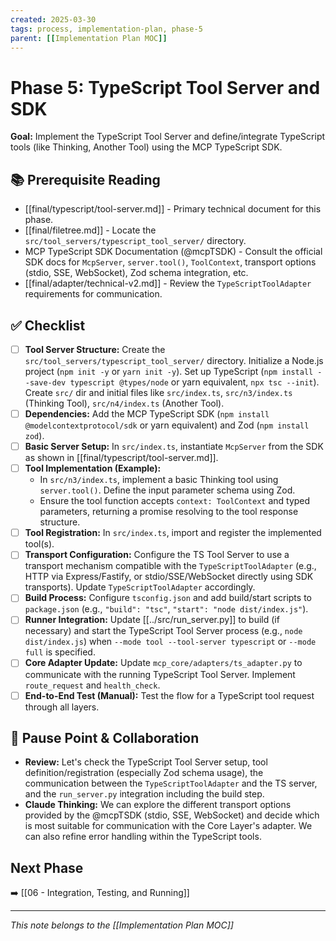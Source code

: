 ```yaml
---
created: 2025-03-30
tags: process, implementation-plan, phase-5
parent: [[Implementation Plan MOC]]
---
```


# Phase 5: TypeScript Tool Server and SDK

**Goal:** Implement the TypeScript Tool Server and define/integrate TypeScript tools (like Thinking, Another Tool) using the MCP TypeScript SDK.

## 📚 Prerequisite Reading

- [[final/typescript/tool-server.md]] - Primary technical document for this phase.
- [[final/filetree.md]] - Locate the `src/tool_servers/typescript_tool_server/` directory.
- MCP TypeScript SDK Documentation (@mcpTSDK) - Consult the official SDK docs for `McpServer`, `server.tool()`, `ToolContext`, transport options (stdio, SSE, WebSocket), Zod schema integration, etc.
- [[final/adapter/technical-v2.md]] - Review the `TypeScriptToolAdapter` requirements for communication.

## ✅ Checklist

- [ ] **Tool Server Structure:** Create the `src/tool_servers/typescript_tool_server/` directory. Initialize a Node.js project (`npm init -y` or `yarn init -y`). Set up TypeScript (`npm install --save-dev typescript @types/node` or yarn equivalent, `npx tsc --init`). Create `src/` dir and initial files like `src/index.ts`, `src/n3/index.ts` (Thinking Tool), `src/n4/index.ts` (Another Tool).
- [ ] **Dependencies:** Add the MCP TypeScript SDK (`npm install @modelcontextprotocol/sdk` or yarn equivalent) and Zod (`npm install zod`).
- [ ] **Basic Server Setup:** In `src/index.ts`, instantiate `McpServer` from the SDK as shown in [[final/typescript/tool-server.md]].
- [ ] **Tool Implementation (Example):**
  - In `src/n3/index.ts`, implement a basic Thinking tool using `server.tool()`. Define the input parameter schema using Zod.
  - Ensure the tool function accepts `context: ToolContext` and typed parameters, returning a promise resolving to the tool response structure.
- [ ] **Tool Registration:** In `src/index.ts`, import and register the implemented tool(s).
- [ ] **Transport Configuration:** Configure the TS Tool Server to use a transport mechanism compatible with the `TypeScriptToolAdapter` (e.g., HTTP via Express/Fastify, or stdio/SSE/WebSocket directly using SDK transports). Update `TypeScriptToolAdapter` accordingly.
- [ ] **Build Process:** Configure `tsconfig.json` and add build/start scripts to `package.json` (e.g., `"build": "tsc"`, `"start": "node dist/index.js"`).
- [ ] **Runner Integration:** Update [[../src/run_server.py]] to build (if necessary) and start the TypeScript Tool Server process (e.g., `node dist/index.js`) when `--mode tool --tool-server typescript` or `--mode full` is specified.
- [ ] **Core Adapter Update:** Update `mcp_core/adapters/ts_adapter.py` to communicate with the running TypeScript Tool Server. Implement `route_request` and `health_check`.
- [ ] **End-to-End Test (Manual):** Test the flow for a TypeScript tool request through all layers.

## 🛑 Pause Point & Collaboration

- **Review:** Let's check the TypeScript Tool Server setup, tool definition/registration (especially Zod schema usage), the communication between the `TypeScriptToolAdapter` and the TS server, and the `run_server.py` integration including the build step.
- **Claude Thinking:** We can explore the different transport options provided by the @mcpTSDK (stdio, SSE, WebSocket) and decide which is most suitable for communication with the Core Layer's adapter. We can also refine error handling within the TypeScript tools.

## Next Phase

➡️ [[06 - Integration, Testing, and Running]]

---

_This note belongs to the [[Implementation Plan MOC]]_
